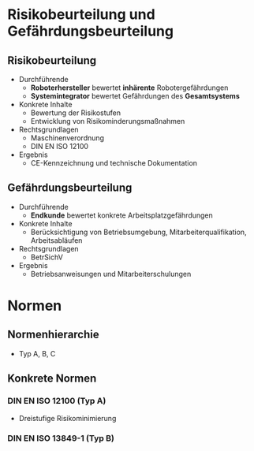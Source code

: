 # Risikobeurteilung und Gefährdungsbeurteilung 
## Risikobeurteilung 
- Durchführende 
	- **Roboterhersteller** bewertet **inhärente** Robotergefährdungen 
	- **Systemintegrator** bewertet Gefährdungen des **Gesamtsystems** 
- Konkrete Inhalte 
	- Bewertung der Risikostufen 
	- Entwicklung von Risikominderungsmaßnahmen 
- Rechtsgrundlagen 
	- Maschinenverordnung 
	- DIN EN ISO 12100 
- Ergebnis 
	- CE-Kennzeichnung und technische Dokumentation 

## Gefährdungsbeurteilung 
- Durchführende 
	- **Endkunde** bewertet konkrete Arbeitsplatzgefährdungen 
- Konkrete Inhalte 
	- Berücksichtigung von Betriebsumgebung, Mitarbeiterqualifikation, Arbeitsabläufen 
- Rechtsgrundlagen 
	- BetrSichV 
- Ergebnis 
	- Betriebsanweisungen und Mitarbeiterschulungen 


# Normen 
## Normenhierarchie 
- Typ A, B, C 
## Konkrete Normen 
### DIN EN ISO 12100 (Typ A) 
- Dreistufige Risikominimierung 

### DIN EN ISO 13849-1 (Typ B) 
